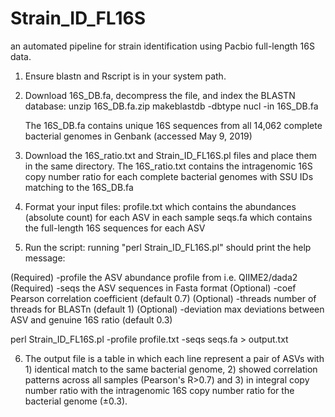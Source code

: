 # Strain_ID_FL16S
an automated pipeline for strain identification using Pacbio full-length 16S data.

1. Ensure blastn and Rscript is in your system path.
2. Download 16S_DB.fa, decompress the file, and index the BLASTN database:
   unzip 16S_DB.fa.zip
   makeblastdb -dbtype nucl -in 16S_DB.fa
   
   The 16S_DB.fa contains unique 16S sequences from all 14,062 complete bacterial genomes in Genbank (accessed May 9, 2019)
   
3. Download the 16S_ratio.txt and Strain_ID_FL16S.pl files and place them in the same directory.
   The 16S_ratio.txt contains the intragenomic 16S copy number ratio for each complete bacterial genomes with SSU IDs matching to the 16S_DB.fa
   
4. Format your input files: 
   profile.txt which contains the abundances (absolute count) for each ASV in each sample
   seqs.fa which contains the full-length 16S sequences for each ASV
   
5. Run the script:
   running "perl Strain_ID_FL16S.pl" should print the help message:
   
  (Required) -profile the ASV abundance profile from i.e. QIIME2/dada2
  (Required) -seqs the ASV sequences in Fasta format
  (Optional) -coef Pearson correlation coefficient (default 0.7)
  (Optional) -threads number of threads for BLASTn (default 1)
  (Optional) -deviation max deviations between ASV and genuine 16S ratio (default 0.3)

   perl Strain_ID_FL16S.pl -profile profile.txt -seqs seqs.fa > output.txt
   
 6. The output file is a table in which each line represent a pair of ASVs with 1) identical match to the same bacterial genome, 2) showed correlation patterns across all samples (Pearson's R>0.7) and 3) in integral copy number ratio with the intragenomic 16S copy number ratio for the bacterial genome (±0.3).
 
 
   


